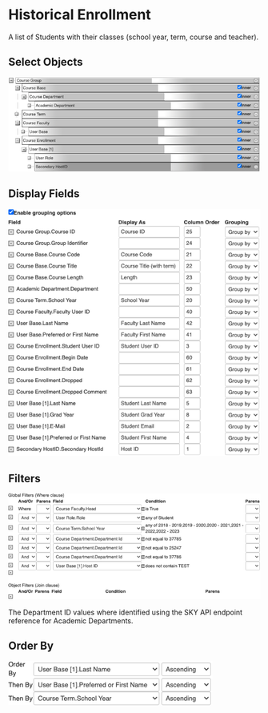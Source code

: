 # Historical Enrollment

A list of Students with their classes (school year, term, course and teacher).

## Select Objects

![Screenshot](../../images/schema-historical-enrollment-select.png)

## Display Fields

![Screenshot](../../images/schema-historical-enrollment-display.png)

## Filters

![Screenshot](../../images/schema-historical-enrollment-filters.png)

The Department ID values where identified using the SKY API endpoint reference for Academic Departments.

## Order By

![Screenshot](../../images/schema-historical-enrollment-order.png)
